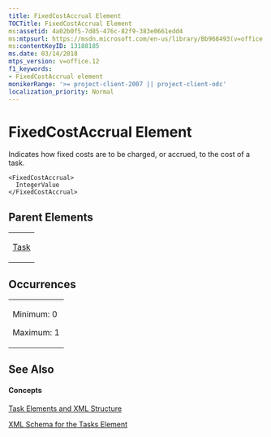 ```yaml
---
title: FixedCostAccrual Element
TOCTitle: FixedCostAccrual Element
ms:assetid: 4a02b0f5-7d85-476c-82f9-383e0661edd4
ms:mtpsurl: https://msdn.microsoft.com/en-us/library/Bb968493(v=office.12)
ms:contentKeyID: 13188185
ms.date: 03/14/2018
mtps_version: v=office.12
f1_keywords:
- FixedCostAccrual element
monikerRange: '>= project-client-2007 || project-client-odc'
localization_priority: Normal
---
```


# FixedCostAccrual Element




Indicates how fixed costs are to be charged, or accrued, to the cost of a task.

    <FixedCostAccrual>
      IntegerValue
    </FixedCostAccrual>

## Parent Elements

<table>
<colgroup>
<col style="width: 100%" />
</colgroup>
<tbody>
<tr class="odd">
<td><p><a href="task-element.md">Task</a></p></td>
</tr>
</tbody>
</table>

## Occurrences

<table>
<colgroup>
<col style="width: 100%" />
</colgroup>
<tbody>
<tr class="odd">
<td><p>Minimum: 0</p>
<p>Maximum: 1</p></td>
</tr>
</tbody>
</table>

## See Also

#### Concepts

[Task Elements and XML Structure](task-elements-and-xml-structure.md)

[XML Schema for the Tasks Element](xml-schema-for-the-tasks-element.md)

